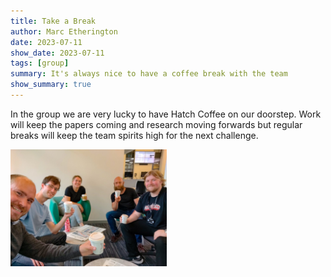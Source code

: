 ```yaml
---
title: Take a Break
author: Marc Etherington
date: 2023-07-11
show_date: 2023-07-11
tags: [group]
summary: It's always nice to have a coffee break with the team
show_summary: true
---
```

In the group we are very lucky to have Hatch Coffee on our doorstep. Work will keep the papers coming and research moving forwards but regular breaks will keep the team spirits high for the next challenge.

<img src="https://github.com/marc-k-etherington/marc-k-etherington.github.io/blob/main/content/post/images/coffee-break-2023.jpg?raw=true" width="250" height="auto">
